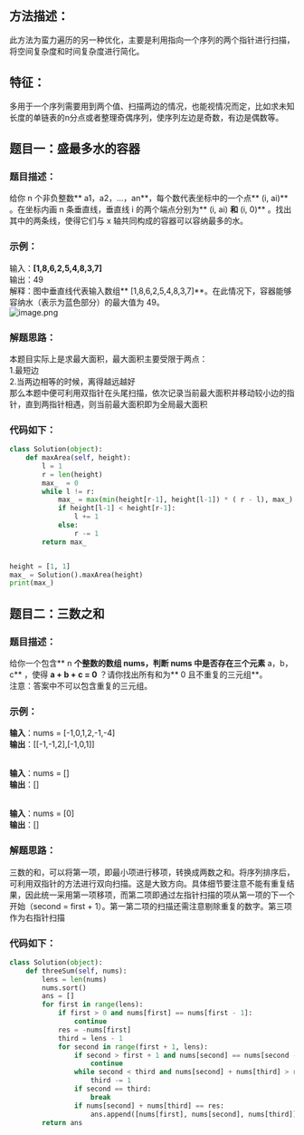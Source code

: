 <a name="pFBQ1"></a>
## 方法描述：
此方法为蛮力遍历的另一种优化，主要是利用指向一个序列的两个指针进行扫描，将空间复杂度和时间复杂度进行简化。
<a name="uf1qX"></a>
## 特征：
多用于一个序列需要用到两个值、扫描两边的情况，也能视情况而定，比如求未知长度的单链表的n分点或者整理奇偶序列，使序列左边是奇数，有边是偶数等。
<a name="Yv0Mh"></a>
## 题目一：盛最多水的容器
<a name="gB0lM"></a>
### 题目描述：
给你 n 个非负整数** a1，a2，...，an**，每个数代表坐标中的一个点** (i, ai)** 。在坐标内画 n 条垂直线，垂直线 i 的两个端点分别为** (i, ai) **和** (i, 0)** 。找出其中的两条线，使得它们与 x 轴共同构成的容器可以容纳最多的水。
<a name="r4oXU"></a>
### 示例：
输入：**[1,8,6,2,5,4,8,3,7]**<br />输出：49 <br />解释：图中垂直线代表输入数组** [1,8,6,2,5,4,8,3,7]**。在此情况下，容器能够容纳水（表示为蓝色部分）的最大值为 49。<br />![image.png](https://cdn.nlark.com/yuque/0/2022/png/12592409/1643875742965-0dbcfdbf-efa0-4860-a099-5ada74632c43.png#clientId=u8d2185a1-72b5-4&crop=0&crop=0&crop=1&crop=1&from=paste&height=380&id=uca66f369&margin=%5Bobject%20Object%5D&name=image.png&originHeight=380&originWidth=798&originalType=binary&ratio=1&rotation=0&showTitle=false&size=24234&status=done&style=none&taskId=uf7161b18-9fe2-408e-a037-c71c7fd7e97&title=&width=798)
<a name="EIxN5"></a>
### 解题思路：
本题目实际上是求最大面积，最大面积主要受限于两点：<br />1.最短边<br />2.当两边相等的时候，离得越远越好<br />那么本题中便可利用双指针在头尾扫描，依次记录当前最大面积并移动较小边的指针，直到两指针相遇，则当前最大面积即为全局最大面积
<a name="d0w3u"></a>
### 代码如下：
```python
class Solution(object):
    def maxArea(self, height):
        l = 1
        r = len(height)
        max_  = 0
        while l != r:
            max_ = max(min(height[r-1], height[l-1]) * ( r - l), max_)
            if height[l-1] < height[r-1]:
                l += 1
            else:
                r -= 1
        return max_ 


height = [1, 1]
max_ = Solution().maxArea(height)
print(max_)
```
<a name="FPeMB"></a>
## 题目二：三数之和
<a name="SUX2i"></a>
### 题目描述：
给你一个包含** n **个整数的数组 **nums**，判断 **nums** 中是否存在三个元素** a，b，c** ，使得 **a + b + c = 0** ？请你找出所有和为** 0 且不重复的三元组**。<br />注意：答案中不可以包含重复的三元组。
<a name="d6EHR"></a>
### 示例：
**输入**：nums = [-1,0,1,2,-1,-4]<br />**输出**：[[-1,-1,2],[-1,0,1]]<br />​

**输入**：nums = []<br />**输出**：[]<br />​

**输入**：nums = [0]<br />**输出**：[]
<a name="an4Mj"></a>
### 解题思路：
三数的和，可以将第一项，即最小项进行移项，转换成两数之和。将序列排序后，可利用双指针的方法进行双向扫描。这是大致方向。具体细节要注意不能有重复结果，因此统一采用第一项移项，而第二项即通过左指针扫描的项从第一项的下一个开始（second = first + 1）。第一第二项的扫描还需注意剔除重复的数字。第三项作为右指针扫描
<a name="n7cd9"></a>
### 代码如下：
```python
class Solution(object):
    def threeSum(self, nums):
        lens = len(nums)
        nums.sort()
        ans = []
        for first in range(lens):
            if first > 0 and nums[first] == nums[first - 1]:
                continue
            res = -nums[first]
            third = lens - 1
            for second in range(first + 1, lens):
                if second > first + 1 and nums[second] == nums[second - 1]:
                    continue
                while second < third and nums[second] + nums[third] > res:
                    third -= 1
                if second == third:
                    break
                if nums[second] + nums[third] == res:
                    ans.append([nums[first], nums[second], nums[third]])
        return ans
```
